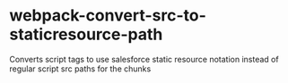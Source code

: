 # webpack-convert-src-to-staticresource-path
Converts script tags to use salesforce static resource notation instead of regular script src paths for the chunks
